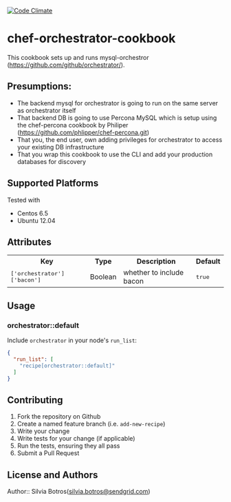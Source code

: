 [![Code Climate](https://codeclimate.com/github/silviabotros/chef-orchestrator/badges/gpa.svg)](https://codeclimate.com/github/silviabotros/chef-orchestrator)


# chef-orchestrator-cookbook
 This cookbook sets up and runs mysql-orchestror (https://github.com/github/orchestrator/). 

## Presumptions:
- The backend mysql for orchestrator is going to run on the same server as orchestrator itself
- That backend DB is going to use Percona MySQL which is setup using the chef-percona cookbook by Philiper (https://github.com/phlipper/chef-percona.git)
- That you, the end user, own adding privileges for orchestrator to access your existing DB infrastructure 
- That you wrap this cookbook to use the CLI and add your production databases for discovery

## Supported Platforms
Tested with 
- Centos 6.5
- Ubuntu 12.04

## Attributes

<table>
  <tr>
    <th>Key</th>
    <th>Type</th>
    <th>Description</th>
    <th>Default</th>
  </tr>
  <tr>
    <td><tt>['orchestrator']['bacon']</tt></td>
    <td>Boolean</td>
    <td>whether to include bacon</td>
    <td><tt>true</tt></td>
  </tr>
</table>

## Usage

### orchestrator::default

Include `orchestrator` in your node's `run_list`:

```json
{
  "run_list": [
    "recipe[orchestrator::default]"
  ]
}
```

## Contributing

1. Fork the repository on Github
2. Create a named feature branch (i.e. `add-new-recipe`)
3. Write your change
4. Write tests for your change (if applicable)
5. Run the tests, ensuring they all pass
6. Submit a Pull Request

## License and Authors

Author:: Silvia Botros(<silvia.botros@sendgrid.com>)
